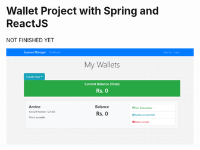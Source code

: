 # Wallet Project with Spring and ReactJS

NOT FINISHED YET



![WalletProject](assets/walletImg.png)
